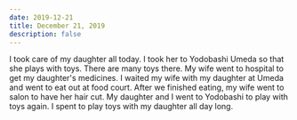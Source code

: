```yaml
---
date: 2019-12-21
title: December 21, 2019
description: false
---
```


I took care of my daughter all today. I took her to Yodobashi Umeda so that she plays with toys. There are many toys there. My wife went to hospital to get my daughter's medicines. I waited my wife with my daughter at Umeda and went to eat out at food court. After we finished eating, my wife went to salon to have her hair cut. My daughter and I went to Yodobashi to play with toys again. I spent to play toys with my daughter all day long.